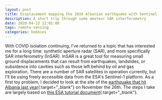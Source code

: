 ```yaml
---
layout: post
title: Displacement mapping the 2019 Albanian earthquake with Sentinel 1 InSAR
description: A short trip through some amateur SAR interferometry
date: 2020-04-23 12:01:00
tags: remote-sensing
categories: hobbies
---
```


With COVID isolation continuing, I’ve returned to a topic that has interested me for a long time: synthetic aperture radar (SAR), and more specifically SAR interferometry (InSAR). InSAR is a great tool for measuring small ground displacements that can result from earthquakes, landslides, or subsidence into cavities such as those left behind by oil and gas exploration. There are a number of SAR satellites in operation currently, but I'll be using freely accessible data from the ESA's Sentinel-1 platform. As a first toy problem, I decided to look at the site of the [earthquake that hit Albania last year](https://en.wikipedia.org/wiki/2019_Albania_earthquake){:target="\_blank"} on November the 26th. The steps I take are largely based on [this ESA tutorial document](http://step.esa.int/docs/tutorials/S1TBX%20TOPSAR%20Interferometry%20with%20Sentinel-1%20Tutorial_v2.pdf){:target="\_blank"}.
